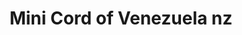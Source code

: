 ---
    title: Mini Cord of Venezuela nz
    slug: Mini-Cord-of-Venezuela-nz
    description:
    code: Mini-Cord-of-Venezuela-nz
    image: https://cmdiy-archive.s3.us-east-1.amazonaws.com/adverts/images/Mini+Cord+of+Venezuela+nz.jpeg
    download: https://cmdiy-archive.s3.us-east-1.amazonaws.com/adverts/documents/Mini+Cord+of+Venezuela+nz.pdf
---
